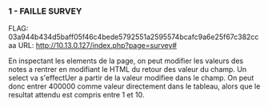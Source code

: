 ### 1 - FAILLE SURVEY

FLAG: 03a944b434d5baff05f46c4bede5792551a2595574bcafc9a6e25f67c382ccaa
URL:  http://10.13.0.127/index.php?page=survey#

En inspectant les elements de la page, on peut modifier les valeurs des notes a rentrer en modifiant le HTML du retour des valeur du champ.
Un select va s'effectUer a partir de la valeur modifiee dans le champ. On peut donc entrer 400000 comme valeur directement dans le tableau,
alors que le resultat attendu est compris entre 1 et 10.
